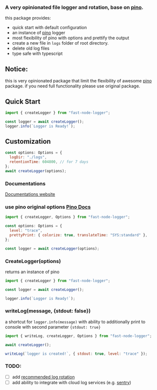 ### A very opinionated file logger and rotation, base on [pino](https://www.npmjs.com/package/pino).

this package provides:

- quick start with default configuration
- an instance of [pino](https://www.npmjs.com/package/pino) logger
- most flexibility of pino with options and prettify the output
- create a new file in `logs` folder of root directory.
- delete old log files
- type safe with typescript

## Notice:

this is very opinionated package that limit the flexibility of awesome [pino](https://www.npmjs.com/package/pino) package. if you need full functionality please use original package.

## Quick Start

```js
import { createLogger } from "fast-node-logger";

const logger = await createLogger();
logger.info(`Logger is Ready!`);
```

## Customization

```js
const options: Options = {
  logDir: "./logs",
  retentionTime: 604800, // for 7 days
};
await createLogger(options);
```

### Documentations

[Documentations website](https://saostad.github.io/fast-node-logger/)

### use pino original options [Pino Docs](https://github.com/pinojs/pino/blob/master/docs/api.md#options)

```js
import { createLogger, Options } from "fast-node-logger";

const options: Options = {
  level: "trace",
  prettyPrint: { colorize: true, translateTime: "SYS:standard" },
};

const logger = await createLogger(options);
```

### CreateLogger(options)

returns an instance of pino

```js
import { createLogger } from "fast-node-logger";

const logger = await createLogger();

logger.info(`Logger is Ready!`);
```

### writeLog(message, {stdout: false})

a shortcut for `logger.info(message)` with ability to additionally print to console with second parameter `{stdout: true}`

```js
import { writeLog, createLogger, Options } from "fast-node-logger";

await createLogger();

writeLog(`logger is created!`, { stdout: true, level: "trace" });
```

### TODO:

- [ ] add [recommended log rotation](https://github.com/pinojs/pino/blob/master/docs/help.md#log-rotation)
- [ ] add ability to integrate with cloud log services (e.g. [sentry](https://sentry.io))
